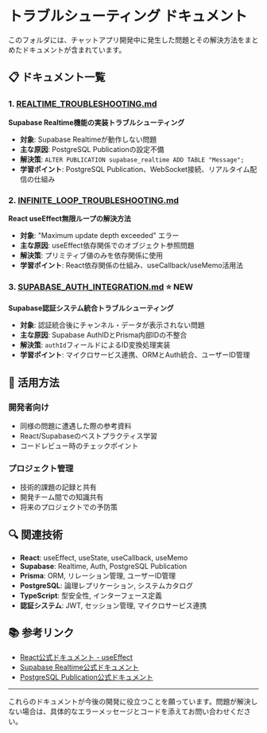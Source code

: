 # トラブルシューティング ドキュメント

このフォルダには、チャットアプリ開発中に発生した問題とその解決方法をまとめたドキュメントが含まれています。

## 📋 ドキュメント一覧

### 1. [REALTIME_TROUBLESHOOTING.md](./REALTIME_TROUBLESHOOTING.md)
**Supabase Realtime機能の実装トラブルシューティング**

- **対象**: Supabase Realtimeが動作しない問題
- **主な原因**: PostgreSQL Publicationの設定不備
- **解決策**: `ALTER PUBLICATION supabase_realtime ADD TABLE "Message";`
- **学習ポイント**: PostgreSQL Publication、WebSocket接続、リアルタイム配信の仕組み

### 2. [INFINITE_LOOP_TROUBLESHOOTING.md](./INFINITE_LOOP_TROUBLESHOOTING.md)
**React useEffect無限ループの解決方法**

- **対象**: "Maximum update depth exceeded" エラー
- **主な原因**: useEffect依存関係でのオブジェクト参照問題
- **解決策**: プリミティブ値のみを依存関係に使用
- **学習ポイント**: React依存関係の仕組み、useCallback/useMemo活用法

### 3. [SUPABASE_AUTH_INTEGRATION.md](./SUPABASE_AUTH_INTEGRATION.md) ⭐ **NEW**
**Supabase認証システム統合トラブルシューティング**

- **対象**: 認証統合後にチャンネル・データが表示されない問題
- **主な原因**: Supabase AuthIDとPrisma内部IDの不整合
- **解決策**: `authId`フィールドによるID変換処理実装
- **学習ポイント**: マイクロサービス連携、ORMとAuth統合、ユーザーID管理

## 🎯 活用方法

### 開発者向け
- 同様の問題に遭遇した際の参考資料
- React/Supabaseのベストプラクティス学習
- コードレビュー時のチェックポイント

### プロジェクト管理
- 技術的課題の記録と共有
- 開発チーム間での知識共有
- 将来のプロジェクトでの予防策

## 🔍 関連技術

- **React**: useEffect, useState, useCallback, useMemo
- **Supabase**: Realtime, Auth, PostgreSQL Publication
- **Prisma**: ORM, リレーション管理, ユーザーID管理
- **PostgreSQL**: 論理レプリケーション, システムカタログ
- **TypeScript**: 型安全性, インターフェース定義
- **認証システム**: JWT, セッション管理, マイクロサービス連携

## 📚 参考リンク

- [React公式ドキュメント - useEffect](https://react.dev/reference/react/useEffect)
- [Supabase Realtime公式ドキュメント](https://supabase.com/docs/guides/realtime)
- [PostgreSQL Publication公式ドキュメント](https://www.postgresql.org/docs/current/sql-createpublication.html)

---

これらのドキュメントが今後の開発に役立つことを願っています。問題が解決しない場合は、具体的なエラーメッセージとコードを添えてお問い合わせください。